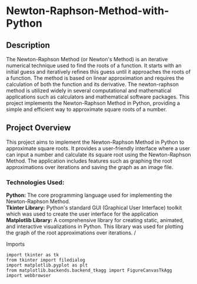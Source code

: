 # Newton-Raphson-Method-with-Python

## Description
The Newton-Raphson Method (or Newton's Method) is an iterative numerical technique used to find the roots of a function. It starts with an initial guess and iteratively refines this guess until it approaches the roots of a function. The method is based on linear approximation and requires the calculation of both the function and its derivative. The newton-raphson method is utilized widely in several computational and mathematical applications such as calculators and mathematical software packages. This project implements the Newton-Raphson Method in Python, providing a simple and efficient way to approximate square roots of a number.

## Project Overview
This project aims to implement the Newton-Raphson Method in Python to approximate square roots. It provides a user-friendly interface where a user can input a number and calculate its square root using the Newton-Raphson Method. The application includes features such as graphing the root approximations over iterations and saving the graph as an image file.
### Technologies Used: 
**Python:** The core programming language used for implementing the Newton-Raphson Method. \
**Tkinter Library:** Python's standard GUI (Graphical User Interface) toolkit which was used to create the user interface for the application \
**Matplotlib Library:** A comprehensive library for creating static, animated, and interactive visualizations in Python. This library was used for plotting the graph of the root approximations over iterations. /

Imports
```
import tkinter as tk
from tkinter import filedialog
import matplotlib.pyplot as plt
from matplotlib.backends.backend_tkagg import FigureCanvasTkAgg
import webbrowser
```
